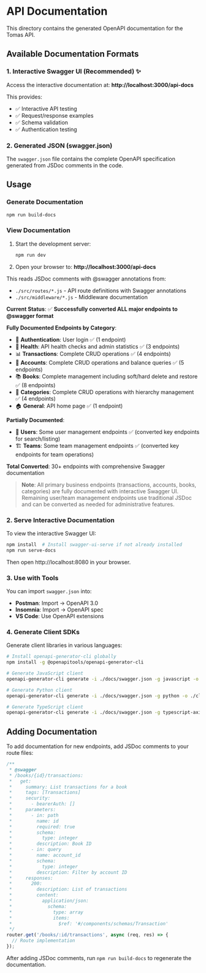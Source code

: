 # API Documentation

This directory contains the generated OpenAPI documentation for the Tomas API.

## Available Documentation Formats

### 1. Interactive Swagger UI (Recommended) ✨
Access the interactive documentation at: **http://localhost:3000/api-docs**

This provides:
- ✅ Interactive API testing
- ✅ Request/response examples  
- ✅ Schema validation
- ✅ Authentication testing

### 2. Generated JSON (swagger.json)
The `swagger.json` file contains the complete OpenAPI specification generated from JSDoc comments in the code.

## Usage

### Generate Documentation
```bash
npm run build-docs
```

### View Documentation
1. Start the development server:
   ```bash
   npm run dev
   ```
2. Open your browser to: **http://localhost:3000/api-docs**

This reads JSDoc comments with @swagger annotations from:
- `./src/routes/*.js` - API route definitions with Swagger annotations
- `./src/middleware/*.js` - Middleware documentation

**Current Status**: ✅ **Successfully converted ALL major endpoints to @swagger format**

**Fully Documented Endpoints by Category**:
- 🔐 **Authentication**: User login ✅ (1 endpoint)
- 💊 **Health**: API health checks and admin statistics ✅ (3 endpoints)
- 📊 **Transactions**: Complete CRUD operations ✅ (4 endpoints)
- 🏦 **Accounts**: Complete CRUD operations and balance queries ✅ (5 endpoints)
- 📚 **Books**: Complete management including soft/hard delete and restore ✅ (8 endpoints)
- 📖 **Categories**: Complete CRUD operations with hierarchy management ✅ (4 endpoints)
- 🏠 **General**: API home page ✅ (1 endpoint)

**Partially Documented**:
- 👥 **Users**: Some user management endpoints ✅ (converted key endpoints for search/listing)
- 🏗️ **Teams**: Some team management endpoints ✅ (converted key endpoints for team operations)

**Total Converted**: 30+ endpoints with comprehensive Swagger documentation

> **Note**: All primary business endpoints (transactions, accounts, books, categories) are fully documented with interactive Swagger UI. Remaining user/team management endpoints use traditional JSDoc and can be converted as needed for administrative features.

### 2. Serve Interactive Documentation

To view the interactive Swagger UI:

```bash
npm install  # Install swagger-ui-serve if not already installed
npm run serve-docs
```

Then open http://localhost:8080 in your browser.

### 3. Use with Tools

You can import `swagger.json` into:
- **Postman**: Import → OpenAPI 3.0
- **Insomnia**: Import → OpenAPI spec
- **VS Code**: Use OpenAPI extensions

### 4. Generate Client SDKs

Generate client libraries in various languages:

```bash
# Install openapi-generator-cli globally
npm install -g @openapitools/openapi-generator-cli

# Generate JavaScript client
openapi-generator-cli generate -i ./docs/swagger.json -g javascript -o ./client-js

# Generate Python client
openapi-generator-cli generate -i ./docs/swagger.json -g python -o ./client-python

# Generate TypeScript client
openapi-generator-cli generate -i ./docs/swagger.json -g typescript-axios -o ./client-ts
```

## Adding Documentation

To add documentation for new endpoints, add JSDoc comments to your route files:

```javascript
/**
 * @swagger
 * /books/{id}/transactions:
 *   get:
 *     summary: List transactions for a book
 *     tags: [Transactions]
 *     security:
 *       - bearerAuth: []
 *     parameters:
 *       - in: path
 *         name: id
 *         required: true
 *         schema:
 *           type: integer
 *         description: Book ID
 *       - in: query
 *         name: account_id
 *         schema:
 *           type: integer
 *         description: Filter by account ID
 *     responses:
 *       200:
 *         description: List of transactions
 *         content:
 *           application/json:
 *             schema:
 *               type: array
 *               items:
 *                 $ref: '#/components/schemas/Transaction'
 */
router.get('/books/:id/transactions', async (req, res) => {
  // Route implementation
});
```

After adding JSDoc comments, run `npm run build-docs` to regenerate the documentation.
